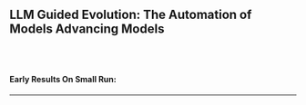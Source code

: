## LLM Guided Evolution: The Automation of Models Advancing Models

<p align="center">
  <img src="https://i.ibb.co/whMScMY/Picture1.png" alt="">
</p>
<br>

#### Early Results On Small Run:
_____
<p align="center">
  <img src="https://i.ibb.co/FhRS6Fg/ezgif-com-animated-gif-maker.gif" alt="">
</p>
